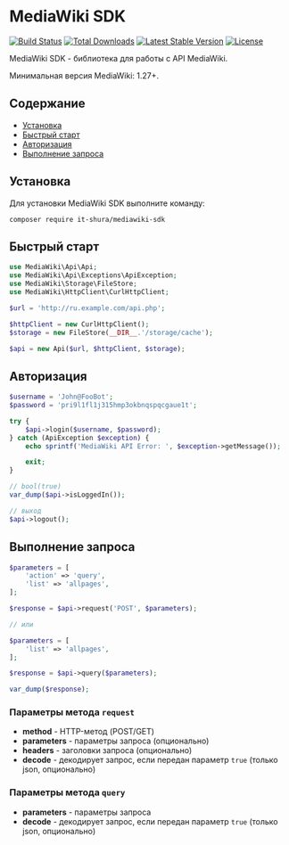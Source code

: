 # MediaWiki SDK

[![Build Status](https://travis-ci.org/IT-Shura/MediaWiki-SDK.svg)](https://travis-ci.org/IT-Shura/MediaWiki-SDK)
[![Total Downloads](https://poser.pugx.org/it-shura/mediawiki-sdk/downloads)](https://packagist.org/packages/it-shura/mediawiki-sdk)
[![Latest Stable Version](https://poser.pugx.org/it-shura/mediawiki-sdk/v/stable)](https://packagist.org/packages/it-shura/mediawiki-sdk)
[![License](https://poser.pugx.org/it-shura/mediawiki-sdk/license)](https://packagist.org/packages/it-shura/mediawiki-sdk)

MediaWiki SDK - библиотека для работы с API MediaWiki.

Минимальная версия MediaWiki: 1.27+.

## Содержание

- [Установка](#Установка)
- [Быстрый старт](#Быстрый-старт)
- [Авторизация](#Авторизация)
- [Выполнение запроса](#Выполнение-запроса)

## Установка

Для установки MediaWiki SDK выполните команду:

    composer require it-shura/mediawiki-sdk

## Быстрый старт

```php
use MediaWiki\Api\Api;
use MediaWiki\Api\Exceptions\ApiException;
use MediaWiki\Storage\FileStore;
use MediaWiki\HttpClient\CurlHttpClient;

$url = 'http://ru.example.com/api.php';

$httpClient = new CurlHttpClient();
$storage = new FileStore(__DIR__.'/storage/cache');

$api = new Api($url, $httpClient, $storage);
```

## Авторизация

```php
$username = 'John@FooBot';
$password = 'pri9l1fl1j315hmp3okbnqspqcgaue1t';

try {
    $api->login($username, $password);
} catch (ApiException $exception) {
    echo sprintf('MediaWiki API Error: ', $exception->getMessage());

    exit;
}

// bool(true)
var_dump($api->isLoggedIn());

// выход
$api->logout();
```

## Выполнение запроса

```php
$parameters = [
    'action' => 'query',
    'list' => 'allpages',
];

$response = $api->request('POST', $parameters);

// или

$parameters = [
    'list' => 'allpages',
];

$response = $api->query($parameters);

var_dump($response);
```

### Параметры метода `request`

- **method** - HTTP-метод (POST/GET)
- **parameters** - параметры запроса (опционально)
- **headers** - заголовки запроса (опционально)
- **decode** - декодирует запрос, если передан параметр `true`  (только json, опционально)

### Параметры метода `query`

- **parameters** - параметры запроса
- **decode** - декодирует запрос, если передан параметр `true`  (только json, опционально)